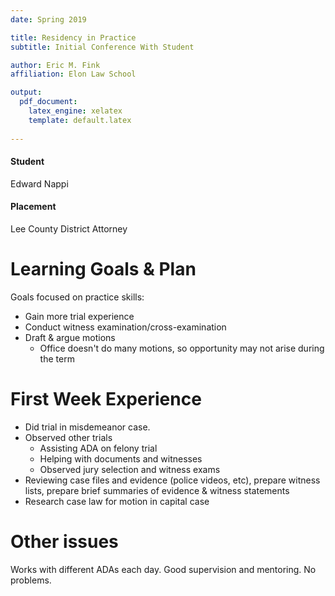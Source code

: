 ```yaml
---
date: Spring 2019

title: Residency in Practice
subtitle: Initial Conference With Student

author: Eric M. Fink
affiliation: Elon Law School

output: 
  pdf_document:
    latex_engine: xelatex
    template: default.latex
    
---
```



#### Student

Edward Nappi

#### Placement

Lee County District Attorney 

# Learning Goals & Plan

Goals focused on practice skills: 

- Gain more trial experience
- Conduct witness examination/cross-examination
- Draft & argue motions 
    - Office doesn't do many motions, so opportunity may not arise during the term 

# First Week Experience 

- Did trial in misdemeanor case. 
- Observed other trials 
    - Assisting ADA on felony trial 
    - Helping with documents and witnesses
    - Observed jury selection and witness exams
- Reviewing case files and evidence (police videos, etc), prepare witness lists, prepare brief summaries of evidence & witness statements 
- Research case law for motion in capital case 

# Other issues 

Works with different ADAs each day. Good supervision and mentoring. No problems. 